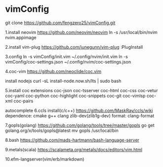 # vimConfig

git clone https://github.com/fengzero25/vimConfig.git

1.install neovim
https://github.com/neovim/neovim
ln -s /usr/local/bin/nvim nvim.appimage

2.install vim-plug
https://github.com/junegunn/vim-plug
:PlugInstall

3.config
ln -s vimConfig/init.vim ~/.config/nvim/init.vim
ln -s vimConfig/coc-settings.json ~/.config/nvim/coc-settings.json

4.coc-vim
https://github.com/neoclide/coc.vim

install nodejs
curl -sL install-node.now.sh/lts | sudo bash

5.install coc extensions
coc-json coc-tsserver coc-html coc-css coc-vetur coc-yaml coc-python coc-highlight coc-snippets coc-git coc-vimlsp coc-xml coc-pairs

autocomplete
6.ccls install(c/c++)
https://github.com/MaskRay/ccls/wiki
dependence: cmake g++ clang zlib-dev(zlib1g-dev)
format: clang-format


7.gopls(golang)
https://github.com/golang/tools/tree/master/gopls
go get golang.org/x/tools/gopls@latest
mv gopls /usr/local/bin

8.bash 
https://github.com/mads-hartmann/bash-language-server

9.metals(scala)
https://scalameta.org/metals/docs/editors/vim.html

10.efm-langserver(vim/erb/markdown)
